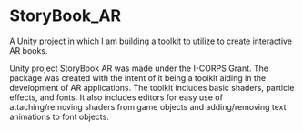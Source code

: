 # StoryBook_AR
A Unity project in which I am building a toolkit to utilize to create interactive AR books. 

Unity project StoryBook AR was made under the I-CORPS Grant. The package was created with the intent of it being a toolkit aiding in the development of AR applications. 
The toolkit includes basic shaders, particle effects, and fonts. It also includes editors for easy use of attaching/removing shaders from game objects and adding/removing text animations to font objects.
